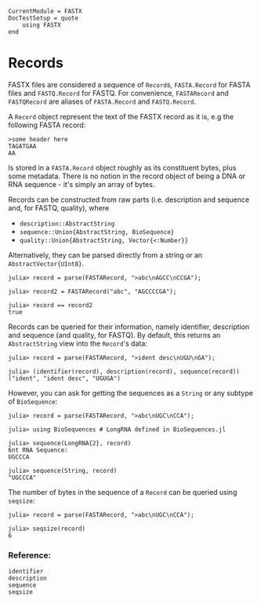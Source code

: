 ```@meta
CurrentModule = FASTX
DocTestSetup = quote
    using FASTX
end
```

# Records
FASTX files are considered a sequence of `Record`s, `FASTA.Record` for FASTA files and `FASTQ.Record` for FASTQ.
For convenience, `FASTARecord` and `FASTQRecord` are aliases of `FASTA.Record` and `FASTQ.Record`.

A `Record` object represent the text of the FASTX record as it is, e.g the following FASTA record:
```
>some header here
TAGATGAA
AA
```
Is stored in a `FASTA.Record` object roughly as its constituent bytes, plus some metadata.
There is no notion in the record object of being a DNA or RNA sequence - it's simply an array of bytes.

Records can be constructed from raw parts (i.e. description and sequence and, for FASTQ, quality), where
* `description::AbstractString`
* `sequence::Union{AbstractString, BioSequence}`
* `quality::Union{AbstractString, Vector{<:Number}}`

Alternatively, they can be parsed directly from a string or an `AbstractVector{UInt8}`.

```jldoctest
julia> record = parse(FASTARecord, ">abc\nAGCC\nCCGA");

julia> record2 = FASTARecord("abc", "AGCCCCGA");

julia> record == record2
true
```

Records can be queried for their information, namely identifier, description and sequence (and quality, for FASTQ).
By default, this returns an `AbstractString` view into the `Record`'s data:
```jldoctest
julia> record = parse(FASTARecord, ">ident desc\nUGU\nGA");

julia> (identifier(record), description(record), sequence(record))
("ident", "ident desc", "UGUGA")
```

However, you can ask for getting the sequences as a `String` or any subtype of `BioSequence`:
```jldoctest
julia> record = parse(FASTARecord, ">abc\nUGC\nCCA");

julia> using BioSequences # LongRNA defined in BioSequences.jl

julia> sequence(LongRNA{2}, record)
6nt RNA Sequence:
UGCCCA

julia> sequence(String, record)
"UGCCCA"
```

The number of bytes in the sequence of a `Record` can be queried using `seqsize`:
```jldoctest
julia> record = parse(FASTARecord, ">abc\nUGC\nCCA");

julia> seqsize(record)
6
```

### Reference:
```@docs
identifier
description
sequence
seqsize
```